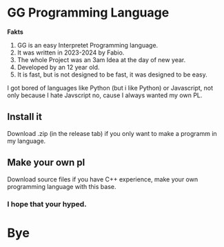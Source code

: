 # GG Programming Language

**Fakts**

1. GG is an easy Interpretet Programming language.
2. It was written in 2023-2024 by Fabio.
3. The whole Project was an 3am Idea at the day of new year.
4. Developed by an 12 year old.
5. It is fast, but is not designed to be fast, it was designed to be easy.

I got bored of languages like Python (but i like Python) or Javascript, not only because I hate Javscript no, cause I always wanted my own PL.

## Install it

Download .zip (in the release tab) if you only want to make a programm in my language.

## Make your own pl

Download source files if you have C++ experience, make your own programming language with this base.


### I hope that your hyped.

# Bye